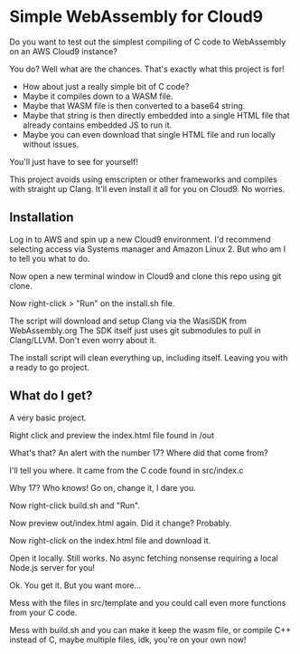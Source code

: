# Simple WebAssembly for Cloud9

Do you want to test out the simplest compiling of C code to WebAssembly on an AWS Cloud9 instance?

You do? Well what are the chances. That's exactly what this project is for!

- How about just a really simple bit of C code?
- Maybe it compiles down to a WASM file.
- Maybe that WASM file is then converted to a base64 string.
- Maybe that string is then directly embedded into a single HTML file that already contains embedded JS to run it.
- Maybe you can even download that single HTML file and run locally without issues.

You'll just have to see for yourself!

This project avoids using emscripten or other frameworks and compiles with straight up Clang. It'll even install it all for you on Cloud9. No worries.


## Installation

Log in to AWS and spin up a new Cloud9 environment.
I'd recommend selecting access via Systems manager and Amazon Linux 2. But who am I to tell you what to do.

Now open a new terminal window in Cloud9 and clone this repo using git clone.

Now right-click > "Run" on the install.sh file.

The script will download and setup Clang via the WasiSDK from WebAssembly.org
The SDK itself just uses git submodules to pull in Clang/LLVM. Don't even worry about it.

The install script will clean everything up, including itself. Leaving you with a ready to go project.

## What do I get?

A very basic project.

Right click and preview the index.html file found in /out

What's that? An alert with the number 17? Where did that come from?

I'll tell you where. It came from the C code found in src/index.c

Why 17? Who knows! Go on, change it, I dare you.

Now right-click build.sh and "Run".

Now preview out/index.html again. Did it change? Probably.

Now right-click on the index.html file and download it.

Open it locally. Still works. No async fetching nonsense requiring a local Node.js server for you!

Ok. You get it. But you want more...

Mess with the files in src/template and you could call even more functions from your C code.

Mess with build.sh and you can make it keep the wasm file, or compile C++ instead of C, maybe multiple files, idk, you're on your own now!
